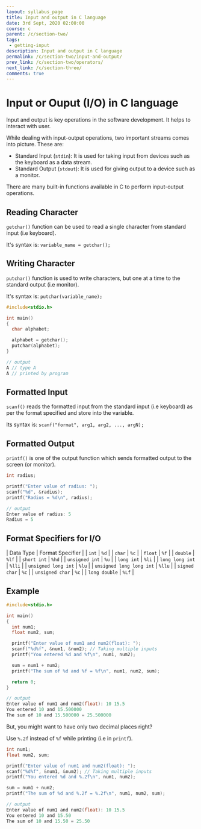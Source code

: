 ```yaml
---
layout: syllabus_page
title: Input and output in C language
date: 3rd Sept, 2020 02:00:00
course: c
parent: /c/section-two/
tags:
 - getting-input
description: Input and output in C language
permalink: /c/section-two/input-and-output/
prev_link: /c/section-two/operators/
next_link: /c/section-three/
comments: true
---
```


# Input or Ouput (I/O) in C language

Input and output is key operations in the software development. It helps to interact with user.

While dealing with input-output operations, two important streams comes into picture. These are:

- Standard Input (`stdin`): It is used for taking input from devices such as the keyboard as a data stream.
- Standard Output (`stdout`): It is used for giving output to a device such as a monitor.

There are many built-in functions available in C to perform input-output operations.

## Reading Character

`getchar()` function can be used to read a single character from standard input (i.e keyboard).

It's syntax is: `variable_name = getchar();`

## Writing Character

`putchar()` function is used to write characters, but one at a time to the standard output (i.e monitor).

It's syntax is: `putchar(variable_name);`

```c
#include<stdio.h>

int main()
{
  char alphabet;

  alphabet = getchar();
  putchar(alphabet);
}

// output
A // type A
A // printed by program
```

## Formatted Input

`scanf()` reads the formatted input from the standard input (i.e keyboard) as per the format specified and store into the variable.

Its syntax is: `scanf("format", arg1, arg2, ..., argN);`

## Formatted Output

`printf()` is one of the output function which sends formatted output to the screen (or monitor).

```c
int radius;

printf("Enter value of radius: ");
scanf("%d", &radius);
printf("Radius = %d\n", radius);

// output
Enter value of radius: 5
Radius = 5
```

## Format Specifiers for I/O

| Data Type	| Format Specifier |
| `int` | `%d` |
| `char` | `%c` |
| `float` | `%f` |
| `double` | `%lf` |
| `short int` | `%hd` |
| `unsigned int` | `%u` |
| `long int` | `%li` |
| `long long int` | `%lli` |
| `unsigned long int` | `%lu` |
| `unsigned long long int` | `%llu` |
| `signed char` | `%c` |
| `unsigned char` | `%c` |
| `long double` | `%Lf` |

## Example

```c
#include<stdio.h>

int main()
{
  int num1;
  float num2, sum;

  printf("Enter value of num1 and num2(float): ");
  scanf("%d%f", &num1, &num2); // Taking multiple inputs
  printf("You entered %d and %f\n", num1, num2);

  sum = num1 + num2;
  printf("The sum of %d and %f = %f\n", num1, num2, sum);

  return 0;
}

// output
Enter value of num1 and num2(float): 10 15.5
You entered 10 and 15.500000
The sum of 10 and 15.500000 = 25.500000
```

But, you might want to have only two decimal places right?

Use `%.2f` instead of `%f` while printing (i.e in `printf`).

```c
int num1;
float num2, sum;

printf("Enter value of num1 and num2(float): ");
scanf("%d%f", &num1, &num2); // Taking multiple inputs
printf("You entered %d and %.2f\n", num1, num2);

sum = num1 + num2;
printf("The sum of %d and %.2f = %.2f\n", num1, num2, sum);

// output
Enter value of num1 and num2(float): 10 15.5
You entered 10 and 15.50
The sum of 10 and 15.50 = 25.50
```

